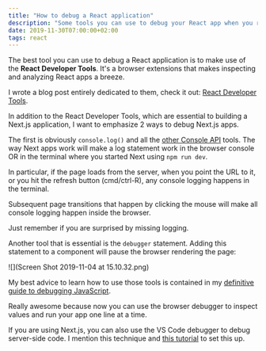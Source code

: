 ```yaml
---
title: "How to debug a React application"
description: "Some tools you can use to debug your React app when you run into problems"
date: 2019-11-30T07:00:00+02:00
tags: react
---
```


The best tool you can use to debug a React application is to make use of the **React Developer Tools**. It's a browser extensions that makes inspecting and analyzing React apps a breeze.

I wrote a blog post entirely dedicated to them, check it out: [React Developer Tools](/react-developer-tools/).

In addition to the React Developer Tools, which are essential to building a Next.js application, I want to emphasize 2 ways to debug Next.js apps.

The first is obviously `console.log()` and all the [other Console API](/console-api/) tools. The way Next apps work will make a log statement work in the browser console OR in the terminal where you started Next using `npm run dev`.

In particular, if the page loads from the server, when you point the URL to it, or you hit the refresh button (cmd/ctrl-R), any console logging happens in the terminal.

Subsequent page transitions that happen by clicking the mouse will make all console logging happen inside the browser.

Just remember if you are surprised by missing logging.

Another tool that is essential is the `debugger` statement. Adding this statement to a component will pause the browser rendering the page:

![](Screen Shot 2019-11-04 at 15.10.32.png)

My best advice to learn how to use those tools is contained in my [definitive guide to debugging JavaScript](/javascript-debugging/).

Really awesome because now you can use the browser debugger to inspect values and run your app one line at a time.

If you are using Next.js, you can also use the VS Code debugger to debug server-side code. I mention this technique and [this tutorial](https://github.com/Microsoft/vscode-recipes/tree/master/Next-js) to set this up.
